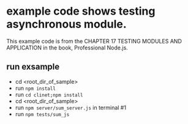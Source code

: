 # example code shows testing asynchronous module.
This example code is from the CHAPTER 17 TESTING MODULES AND APPLICATION in the book, Professional Node.js.

## run exsample
* cd <root_dir_of_sample>
* run `npm install`
* run `cd clinet;npm install`
* cd <root_dir_of_sample>
* run `npm server/sum_server.js` in terminal #1
* run `npm tests/sum_js`

